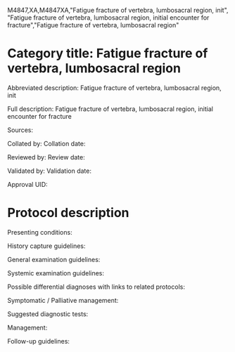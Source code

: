 M4847,XA,M4847XA,"Fatigue fracture of vertebra, lumbosacral region, init", "Fatigue fracture of vertebra, lumbosacral region, initial encounter for fracture","Fatigue fracture of vertebra, lumbosacral region"
# Category title: Fatigue fracture of vertebra, lumbosacral region

Abbreviated description: Fatigue fracture of vertebra, lumbosacral region, init

Full description: Fatigue fracture of vertebra, lumbosacral region, initial encounter for fracture

Sources:

Collated by:
Collation date:

Reviewed by:
Review date:

Validated by:
Validation date:

Approval UID:

# Protocol description

Presenting conditions:

History capture guidelines:

General examination guidelines:

Systemic examination guidelines:

Possible differential diagnoses with links to related protocols:

Symptomatic / Palliative management:

Suggested diagnostic tests:

Management:

Follow-up guidelines:
